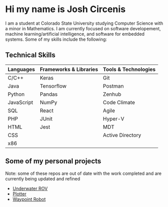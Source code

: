 # Hi my name is Josh Circenis
I am a student at Colorado State University studying Computer Science with a minor in Mathematics. I am currently focused on software developement, machine learning/artificial intelligence, and software for embedded systems. Some of my skills include the following:

## Technical Skills
|**Languages**|**Frameworks & Libraries**|**Tools & Technologies**|
|:---|:---|:---|
|C/C++|Keras|Git|
|Java|Tensorflow|Postman|
|Python|Pandas|Zenhub|
|JavaScript|NumPy|Code Climate|
|SQL|React|Agile |
|PHP|JUnit|Hyper-V|
|HTML|Jest|MDT|
|CSS||Active Directory|
|x86||


## Some of my personal projects
Note: some of these repos are out of date with the work completed and are currently being updated and refined
* [Underwater ROV](https://github.com/JoshCircenis/Underwater-ROV)
* [Plotter](https://github.com/JoshCircenis/Plotter)
* [Waypoint Robot](https://github.com/JoshCircenis/Waypoint-Robot)
